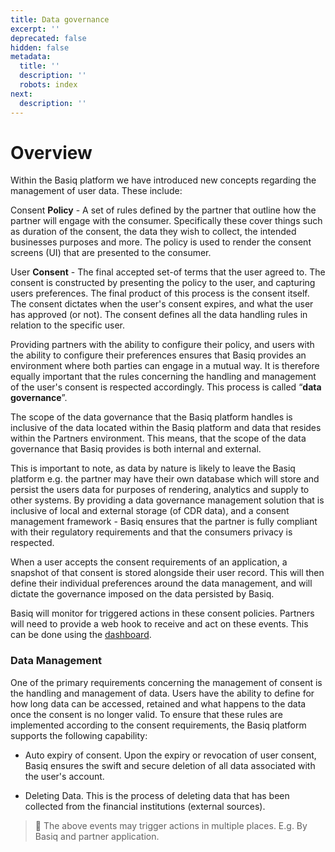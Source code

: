 ```yaml
---
title: Data governance
excerpt: ''
deprecated: false
hidden: false
metadata:
  title: ''
  description: ''
  robots: index
next:
  description: ''
---
```

# Overview

Within the Basiq platform we have introduced new concepts regarding the management of user data. These include: 

Consent **Policy** - A set of rules defined by the partner that outline how the partner will engage with the consumer. Specifically these cover things such as duration of the consent, the data they wish to collect, the intended businesses purposes and more. The policy is used to render the consent screens (UI) that are presented to the consumer.

User **Consent** - The final accepted set-of terms that the user agreed to. The consent is constructed by presenting the policy to the user, and capturing users preferences. The final product of this process is the consent itself. The consent dictates when the user's consent expires, and what the user has approved (or not). The consent defines all the data handling rules in relation to the specific user.

Providing partners with the ability to configure their policy, and users with the ability to configure their preferences ensures that Basiq provides an environment where both parties can engage in a mutual way. It is therefore equally important that the rules concerning the handling and management of the user's consent is respected accordingly. This process is called “**data governance**”.

The scope of the data governance that the Basiq platform handles is inclusive of the data located within the Basiq platform and data that resides within the Partners environment. This means, that the scope of the data governance that Basiq provides is both internal and external. 

This is important to note, as data by nature is likely to leave the Basiq platform e.g. the partner may have their own database which will store and persist the users data for purposes of rendering, analytics and supply to other systems. By providing a data governance management solution that is inclusive of local and external storage (of CDR data), and a consent management framework - Basiq ensures that the partner is fully compliant with their regulatory requirements and that the consumers privacy is respected.

When a user accepts the consent requirements of an application, a snapshot of that consent is stored alongside their user record. This will then define their individual preferences around the data management, and will dictate the governance imposed on the data persisted by Basiq. 

Basiq will monitor for triggered actions in these consent policies. Partners will need to provide a web hook to receive and act on these events. This can be done using the [dashboard](https://api.basiq.io/v3.0/docs/dash-configuration).

### Data Management

One of the primary requirements concerning the management of consent is the handling and management of data. Users have the ability to define for how long data can be accessed, retained and what happens to the data once the consent is no longer valid. To ensure that these rules are implemented according to the consent requirements, the Basiq platform supports the following capability:

* Auto expiry of consent. Upon the expiry or revocation of user consent, Basiq ensures the swift and secure deletion of all data associated with the user's account.

* Deleting Data. This is the process of deleting data that has been collected from the financial institutions (external sources).

> 📘 The above events may trigger actions in multiple places. E.g. By Basiq and partner application.
